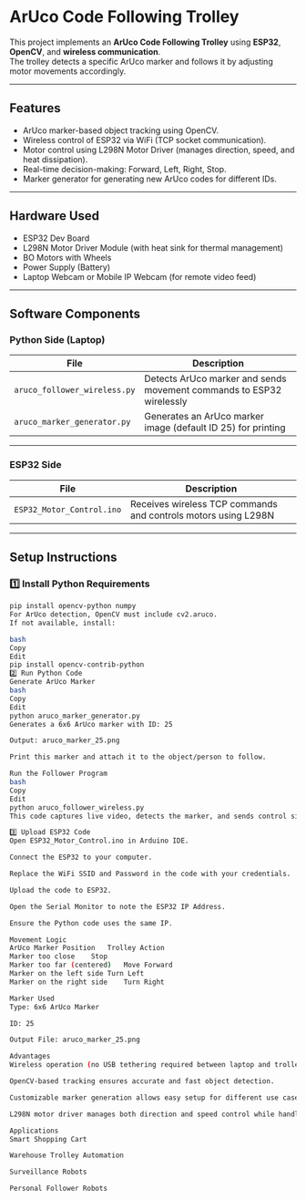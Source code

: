 # **ArUco Code Following Trolley**

This project implements an **ArUco Code Following Trolley** using **ESP32**, **OpenCV**, and **wireless communication**.  
The trolley detects a specific ArUco marker and follows it by adjusting motor movements accordingly.

---

## **Features**

- ArUco marker-based object tracking using OpenCV.
- Wireless control of ESP32 via WiFi (TCP socket communication).
- Motor control using L298N Motor Driver (manages direction, speed, and heat dissipation).
- Real-time decision-making: Forward, Left, Right, Stop.
- Marker generator for generating new ArUco codes for different IDs.

---

## **Hardware Used**

- ESP32 Dev Board
- L298N Motor Driver Module (with heat sink for thermal management)
- BO Motors with Wheels
- Power Supply (Battery)
- Laptop Webcam or Mobile IP Webcam (for remote video feed)

---

## **Software Components**

### **Python Side (Laptop)**

| File | Description |
|---|---|
| `aruco_follower_wireless.py` | Detects ArUco marker and sends movement commands to ESP32 wirelessly |
| `aruco_marker_generator.py` | Generates an ArUco marker image (default ID 25) for printing |

---

### **ESP32 Side**

| File | Description |
|---|---|
| `ESP32_Motor_Control.ino` | Receives wireless TCP commands and controls motors using L298N |

---

## **Setup Instructions**

### **1️⃣ Install Python Requirements**

```bash
pip install opencv-python numpy
For ArUco detection, OpenCV must include cv2.aruco.
If not available, install:

bash
Copy
Edit
pip install opencv-contrib-python
2️⃣ Run Python Code
Generate ArUco Marker
bash
Copy
Edit
python aruco_marker_generator.py
Generates a 6x6 ArUco marker with ID: 25

Output: aruco_marker_25.png

Print this marker and attach it to the object/person to follow.

Run the Follower Program
bash
Copy
Edit
python aruco_follower_wireless.py
This code captures live video, detects the marker, and sends control signals to ESP32 over WiFi.

3️⃣ Upload ESP32 Code
Open ESP32_Motor_Control.ino in Arduino IDE.

Connect the ESP32 to your computer.

Replace the WiFi SSID and Password in the code with your credentials.

Upload the code to ESP32.

Open the Serial Monitor to note the ESP32 IP Address.

Ensure the Python code uses the same IP.

Movement Logic
ArUco Marker Position	Trolley Action
Marker too close	Stop
Marker too far (centered)	Move Forward
Marker on the left side	Turn Left
Marker on the right side	Turn Right

Marker Used
Type: 6x6 ArUco Marker

ID: 25

Output File: aruco_marker_25.png

Advantages
Wireless operation (no USB tethering required between laptop and trolley).

OpenCV-based tracking ensures accurate and fast object detection.

Customizable marker generation allows easy setup for different use cases.

L298N motor driver manages both direction and speed control while handling motor heat efficiently.

Applications
Smart Shopping Cart

Warehouse Trolley Automation

Surveillance Robots

Personal Follower Robots
